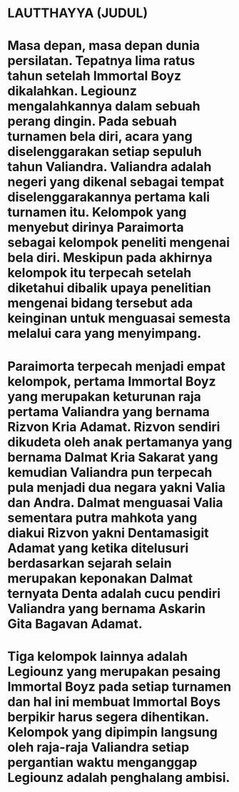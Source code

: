 LAUTTHAYYA (JUDUL)
=
Masa depan, masa depan dunia persilatan. Tepatnya lima ratus tahun setelah Immortal Boyz dikalahkan. Legiounz mengalahkannya dalam sebuah perang dingin. Pada sebuah turnamen bela diri, acara yang diselenggarakan setiap sepuluh tahun Valiandra. Valiandra adalah negeri yang dikenal sebagai tempat diselenggarakannya pertama kali turnamen itu. Kelompok yang menyebut dirinya Paraimorta sebagai kelompok peneliti mengenai bela diri. Meskipun pada akhirnya kelompok itu terpecah setelah diketahui dibalik upaya penelitian mengenai bidang tersebut ada keinginan untuk menguasai semesta melalui cara yang menyimpang.
=
Paraimorta terpecah menjadi empat kelompok, pertama Immortal Boyz yang merupakan keturunan raja pertama Valiandra yang bernama Rizvon Kria Adamat. Rizvon sendiri dikudeta oleh anak pertamanya yang bernama Dalmat Kria Sakarat yang kemudian Valiandra pun terpecah pula menjadi dua negara yakni Valia dan Andra. Dalmat menguasai Valia sementara putra mahkota yang diakui Rizvon yakni Dentamasigit Adamat yang ketika ditelusuri berdasarkan sejarah selain merupakan keponakan Dalmat ternyata Denta adalah cucu pendiri Valiandra yang bernama Askarin Gita Bagavan Adamat.
=
Tiga kelompok lainnya adalah Legiounz yang merupakan pesaing Immortal Boyz pada setiap turnamen dan hal ini membuat Immortal Boys berpikir harus segera dihentikan. Kelompok yang dipimpin langsung oleh raja-raja Valiandra setiap pergantian waktu menganggap Legiounz adalah penghalang ambisi.
=

